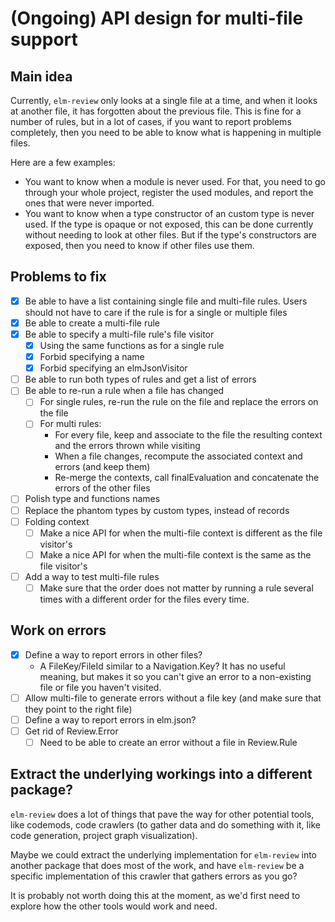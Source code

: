 # (Ongoing) API design for multi-file support

## Main idea

Currently, `elm-review` only looks at a single file at a time, and when it looks at another file, it has forgotten about the previous file. This is fine for a number of rules, but in a lot of cases, if you want to report problems completely, then you need to be able to know what is happening in multiple files.

Here are a few examples:
- You want to know when a module is never used. For that, you need to go through your whole project, register the used modules, and report the ones that were never imported.
- You want to know when a type constructor of an custom type is never used. If the type is opaque or not exposed, this can be done currently without needing to look at other files. But if the type's constructors are exposed, then you need to know if other files use them.

## Problems to fix

- [X] Be able to have a list containing single file and multi-file rules.
  Users should not have to care if the rule is for a single or multiple files
- [X] Be able to create a multi-file rule
- [X] Be able to specify a multi-file rule's file visitor
    - [X] Using the same functions as for a single rule
    - [X] Forbid specifying a name
    - [X] Forbid specifying an elmJsonVisitor
- [ ] Be able to run both types of rules and get a list of errors
- [ ] Be able to re-run a rule when a file has changed
    - [ ] For single rules, re-run the rule on the file and replace the errors on the file
    - [ ] For multi rules:
        - For every file, keep and associate to the file the resulting context and the errors thrown while visiting
        - When a file changes, recompute the associated context and errors (and keep them)
        - Re-merge the contexts, call finalEvaluation and concatenate the errors of the other files
- [ ] Polish type and functions names
- [ ] Replace the phantom types by custom types, instead of records
- [ ] Folding context
    - [ ] Make a nice API for when the multi-file context is different as the file visitor's
    - [ ] Make a nice API for when the multi-file context is the same as the file visitor's
- [ ] Add a way to test multi-file rules
    - [ ] Make sure that the order does not matter by running a rule several
      times with a different order for the files every time.

## Work on errors

- [X] Define a way to report errors in other files?
    - A FileKey/FileId similar to a Navigation.Key? It has no useful meaning, but
      makes it so you can't give an error to a non-existing file or file you haven't visited.
- [ ] Allow multi-file to generate errors without a file key (and make sure that they point to the right file)
- [ ] Define a way to report errors in elm.json?
- [ ] Get rid of Review.Error
    - [ ] Need to be able to create an error without a file in Review.Rule

## Extract the underlying workings into a different package?

`elm-review` does a lot of things that pave the way for other potential tools, like codemods, code crawlers
(to gather data and do something with it, like code generation, project graph visualization).

Maybe we could extract the underlying implementation for `elm-review` into another package that does most of the work, and have `elm-review` be a specific implementation of this crawler that gathers errors as you go?

It is probably not worth doing this at the moment, as we'd first need to explore how the other tools would work and need.
